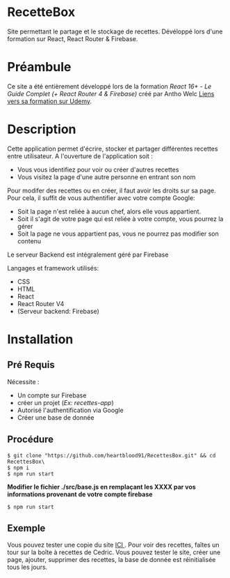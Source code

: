 # RecetteBox

Site permettant le partage et le stockage de recettes. Dévéloppé lors d'une formation sur React, React Router & Firebase.

# Préambule

Ce site a été entièrement développé lors de la formation <em> React 16+ - Le Guide Complet (+ React Router 4 & Firebase) </em> créé par Antho Welc <a href="https://www.udemy.com/course/react-le-guide-complet/" > Liens vers sa formation sur Udemy</a>.

# Description

Cette application permet d'écrire, stocker et partager différentes recettes entre utilisateur. A l'ouverture de l'application soit :

- Vous vous identifiez pour voir ou créer d'autres recettes
- Vous visitez la page d'une autre personne en entrant son nom

Pour modifer des recettes ou en créer, il faut avoir les droits sur sa page. Pour cela, il suffit de vous authentifier avec votre compte Google:

- Soit la page n'est reliée à aucun chef, alors elle vous appartient.
- Soit il s'agit de votre page qui est reliée à votre compte, vous pourrez la gérer
- Soit la page ne vous appartient pas, vous ne pourrez pas modifier son contenu

Le serveur Backend est intégralement géré par Firebase

Langages et framework utilisés:

- CSS
- HTML
- React
- React Router V4
- (Serveur backend: Firebase)

# Installation

## Pré Requis

Nécessite :

- Un compte sur Firebase
- créer un projet (_Ex: recettes-app_)
- Autorisé l'authentification via Google
- Créer une base de donnée

## Procédure

```shell
$ git clone "https://github.com/heartblood91/RecettesBox.git" && cd RecettesBox\
$ npm i
$ npm run start
```

**Modifier le fichier ./src/base.js en remplaçant les XXXX par vos informations provenant de votre compte firebase**

```shell
$ npm run start
```

## Exemple

Vous pouvez tester une copie du site <a href="http://recettes.hidemyhome.ovh/"> ICI </a>. Pour voir des recettes, faîtes un tour sur la boîte à recettes de Cedric. Vous pouvez tester le site, créer une page, ajouter, supprimer des recettes, la base de donnée est réinitialisée tous les jours.

